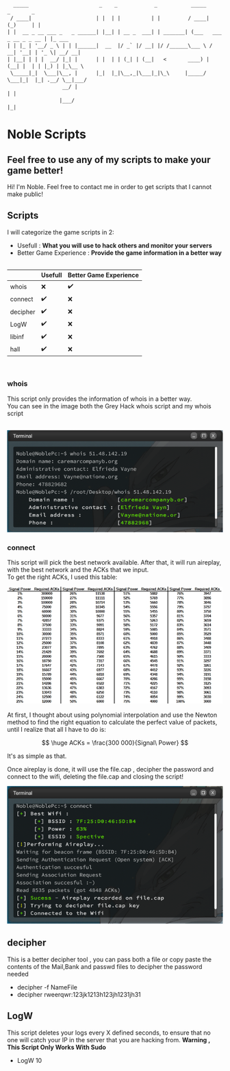 ```
  _____                       _    _            _           _____           _       _       
 / ____|                     | |  | |          | |         / ____|         (_)     | |      
| |  __ _ __ ___ _   _ ______| |__| | __ _  ___| | _______| (___   ___ _ __ _ _ __ | |_ ___ 
| | |_ | '__/ _ \ | | |______|  __  |/ _` |/ __| |/ /______\___ \ / __| '__| | '_ \| __/ __|
| |__| | | |  __/ |_| |      | |  | | (_| | (__|   <       ____) | (__| |  | | |_) | |_\__ \
 \_____|_|  \___|\__, |      |_|  |_|\__,_|\___|_|\_\     |_____/ \___|_|  |_| .__/ \__|___/
                  __/ |                                                      | |            
                 |___/                                                       |_|            
```

# Noble Scripts

## Feel free to use any of my scripts to make your game better!

Hi! I'm Noble. Feel free to contact me in order to get scripts that I cannot make public!

## Scripts

I will categorize the game scripts in 2:

- Usefull : **What you will use to hack others and monitor your servers**
- Better Game Experience : **Provide the game information in a better way**
  <br/><br/>

|          | Usefull            | Better Game Experience |
| -------- | ------------------ | ---------------------- |
| whois    | :x:                | :heavy_check_mark:     |
| connect  | :heavy_check_mark: | :x:                    |
| decipher | :heavy_check_mark: | :x:                    |
| LogW     | :heavy_check_mark: | :x:                    |
| libinf   | :heavy_check_mark: | :x:                    |
| hall     | :heavy_check_mark: | :x:                    |

<br/>

### whois

This script only provides the information of whois in a better way.\
You can see in the image both the Grey Hack whois script and my whois script
<br/><br/>

![image](whois/newwhois.PNG)

### connect

This script will pick the best network available. After that, it will run aireplay, with the best network and the ACKs that we input. \
To get the right ACKs, I used this table:

![image](connect/PacketsInf.png)

At first, I thought about using polynomial interpolation and use the Newton method to find the right equation to calculate the perfect value of packets, until I realize that all I have to do is:

$$
\huge ACKs = \frac{300 000}{Signal\ Power}
$$

It's as simple as that.

Once aireplay is done, it will use the file.cap , decipher the password and connect to the wifi, deleting the file.cap and closing the script!

![image](connect/Result.PNG)

## decipher

This is a better decipher tool , you can pass both a file or copy paste the contents of the Mail,Bank and passwd files to decipher the password needed

- decipher -f NameFile
- decipher rweerqwr:123jk1213h123jh1231jh31

## LogW

This script deletes your logs every X defined seconds, to ensure that no one will catch your IP in the server that you are hacking from.
**Warning , This Script Only Works With Sudo** 

- LogW 10 
